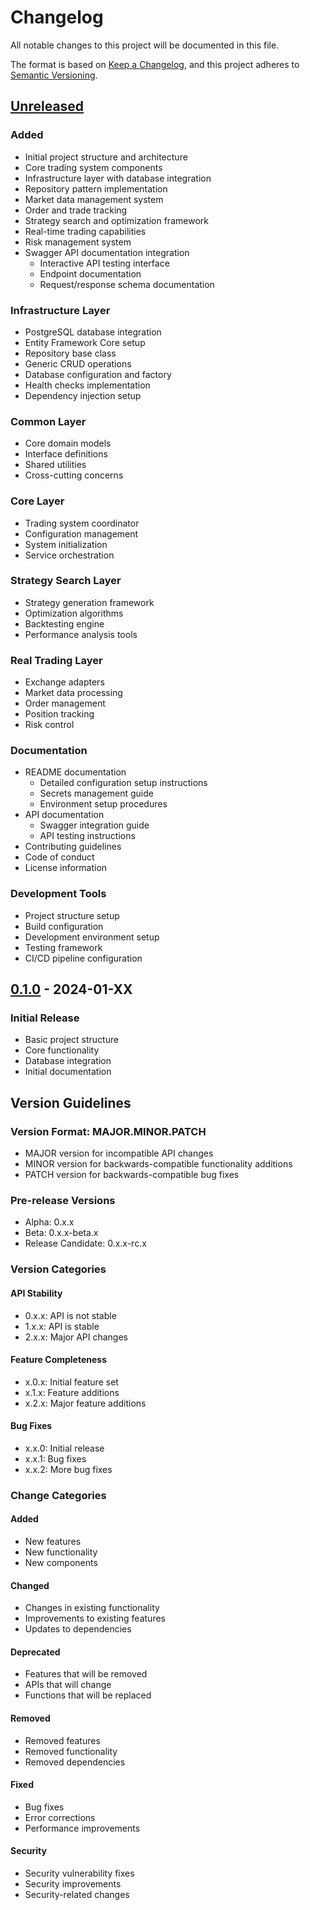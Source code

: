 # Changelog

All notable changes to this project will be documented in this file.

The format is based on [Keep a Changelog](https://keepachangelog.com/en/1.0.0/),
and this project adheres to [Semantic Versioning](https://semver.org/spec/v2.0.0.html).

## [Unreleased]

### Added
- Initial project structure and architecture
- Core trading system components
- Infrastructure layer with database integration
- Repository pattern implementation
- Market data management system
- Order and trade tracking
- Strategy search and optimization framework
- Real-time trading capabilities
- Risk management system
- Swagger API documentation integration
  - Interactive API testing interface
  - Endpoint documentation
  - Request/response schema documentation

### Infrastructure Layer
- PostgreSQL database integration
- Entity Framework Core setup
- Repository base class
- Generic CRUD operations
- Database configuration and factory
- Health checks implementation
- Dependency injection setup

### Common Layer
- Core domain models
- Interface definitions
- Shared utilities
- Cross-cutting concerns

### Core Layer
- Trading system coordinator
- Configuration management
- System initialization
- Service orchestration

### Strategy Search Layer
- Strategy generation framework
- Optimization algorithms
- Backtesting engine
- Performance analysis tools

### Real Trading Layer
- Exchange adapters
- Market data processing
- Order management
- Position tracking
- Risk control

### Documentation
- README documentation
  - Detailed configuration setup instructions
  - Secrets management guide
  - Environment setup procedures
- API documentation
  - Swagger integration guide
  - API testing instructions
- Contributing guidelines
- Code of conduct
- License information

### Development Tools
- Project structure setup
- Build configuration
- Development environment setup
- Testing framework
- CI/CD pipeline configuration

## [0.1.0] - 2024-01-XX

### Initial Release
- Basic project structure
- Core functionality
- Database integration
- Initial documentation

[Unreleased]: https://github.com/username/tradingsystem/compare/v0.1.0...HEAD
[0.1.0]: https://github.com/username/tradingsystem/releases/tag/v0.1.0

## Version Guidelines

### Version Format: MAJOR.MINOR.PATCH

- MAJOR version for incompatible API changes
- MINOR version for backwards-compatible functionality additions
- PATCH version for backwards-compatible bug fixes

### Pre-release Versions

- Alpha: 0.x.x
- Beta: 0.x.x-beta.x
- Release Candidate: 0.x.x-rc.x

### Version Categories

#### API Stability
- 0.x.x: API is not stable
- 1.x.x: API is stable
- 2.x.x: Major API changes

#### Feature Completeness
- x.0.x: Initial feature set
- x.1.x: Feature additions
- x.2.x: Major feature additions

#### Bug Fixes
- x.x.0: Initial release
- x.x.1: Bug fixes
- x.x.2: More bug fixes

### Change Categories

#### Added
- New features
- New functionality
- New components

#### Changed
- Changes in existing functionality
- Improvements to existing features
- Updates to dependencies

#### Deprecated
- Features that will be removed
- APIs that will change
- Functions that will be replaced

#### Removed
- Removed features
- Removed functionality
- Removed dependencies

#### Fixed
- Bug fixes
- Error corrections
- Performance improvements

#### Security
- Security vulnerability fixes
- Security improvements
- Security-related changes
